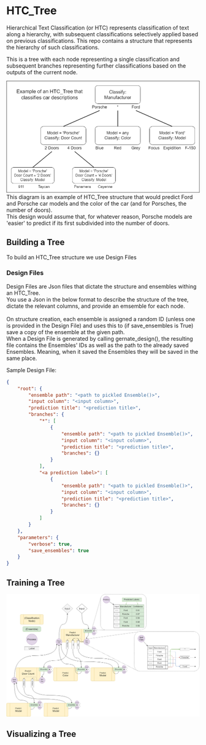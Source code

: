 # HTC_Tree
Hierarchical Text Classification (or HTC) represents classification of text along a hierarchy, with subsequent classifications selectively applied based on previous classifications.
This repo contains a structure that represents the hierarchy of such classifications.

This is a tree with each node representing a single classification and subsequent branches representing further classifications based on the outputs of the current node.

![Diagram of an example HTC_Tree](docs/Diagrams/HTC_Tree_Example_Diagram.png)
<br>This diagram is an example of HTC_Tree structure that would predict Ford and Porsche car models and the color of the car (and for Porsches, the number of doors).
<br>This design would assume that, for whatever reason, Porsche models are 'easier' to predict if its first subdivided into the number of doors.

## Building a Tree
To build an HTC_Tree structure we use Design Files

### Design Files
Design Files are Json files that dictate the structure and ensembles withing an HTC_Tree.
<br>You use a Json in the below format to describe the structure of the tree, dictate the relevant columns, and provide an emsemble for each node.
<br><br>On structure creation, each ensemble is assigned a random ID (unless one is provided in the Design File) and uses this to (if save_ensembles is True) save a copy of the ensemble at the given path.
<br>When a Design File is generated by calling gernate_design(), the resulting file contains the Ensembles' IDs as well as the path to the already saved Ensembles.
Meaning, when it saved the Ensembles they will be saved in the same place.

Sample Design File:
```JSON
{
    "root": {
        "ensemble path": "<path to pickled Ensemble()>",
        "input column": "<input column>",
        "prediction title": "<prediction title>",
        "branches": {
            "*": [ 
                {
                    "ensemble path": "<path to pickled Ensemble()>",
                    "input column": "<input column>",
                    "prediction title": "<prediction title>",
                    "branches": {}
                }
            ],
            "<a prediction label>": [
                {
                    "ensemble path": "<path to pickled Ensemble()>",
                    "input column": "<input column>",
                    "prediction title": "<prediction title>",
                    "branches": {}
                }
            ]
        }
    },
    "parameters": {
        "verbose": true,
        "save_ensembles": true
    }    
}

```

## Training a Tree
![Diagram of training HTC_Tree](docs\Diagrams\HTC_Tree_Data_Flow_Diagram.png)



## Visualizing a Tree

